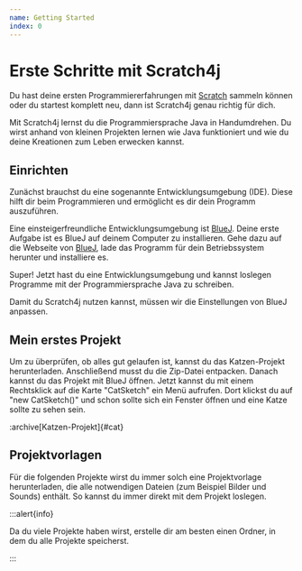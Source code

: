 ```yaml
---
name: Getting Started
index: 0
---
```


# Erste Schritte mit Scratch4j

Du hast deine ersten Programmiererfahrungen mit [Scratch](https://scratch.mit.edu) sammeln können oder du startest komplett neu, dann ist Scratch4j genau richtig für dich.

Mit Scratch4j lernst du die Programmiersprache Java in Handumdrehen. Du wirst anhand von kleinen Projekten lernen wie Java funktioniert und wie du deine Kreationen zum Leben erwecken kannst.

## Einrichten

Zunächst brauchst du eine sogenannte Entwicklungsumgebung (IDE). Diese hilft dir beim Programmieren und ermöglicht es dir dein Programm auszuführen.

Eine einsteigerfreundliche Entwicklungsumgebung ist [BlueJ](https://bluej.org). Deine erste Aufgabe ist es BlueJ auf deinem Computer zu installieren. Gehe dazu auf die Webseite von [BlueJ](https://bluej.org), lade das Programm für dein Betriebssystem herunter und installiere es.

Super! Jetzt hast du eine Entwicklungsumgebung und kannst loslegen Programme mit der Programmiersprache Java zu schreiben.

Damit du Scratch4j nutzen kannst, müssen wir die Einstellungen von BlueJ anpassen.

## Mein erstes Projekt

Um zu überprüfen, ob alles gut gelaufen ist, kannst du das Katzen-Projekt herunterladen. Anschließend musst du die Zip-Datei entpacken. Danach kannst du das Projekt mit BlueJ öffnen. Jetzt kannst du mit einem Rechtsklick auf die Karte "CatSketch" ein Menü aufrufen. Dort klickst du auf "new CatSketch()" und schon sollte sich ein Fenster öffnen und eine Katze sollte zu sehen sein.

:archive[Katzen-Projekt]{#cat}

## Projektvorlagen

Für die folgenden Projekte wirst du immer solch eine Projektvorlage herunterladen, die alle notwendigen Dateien (zum Beispiel Bilder und Sounds) enthält. So kannst du immer direkt mit dem Projekt loslegen.

:::alert{info}

Da du viele Projekte haben wirst, erstelle dir am besten einen Ordner, in dem du alle Projekte speicherst.

:::